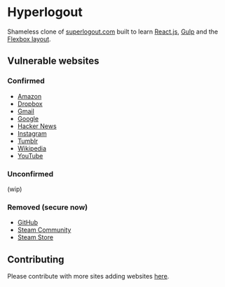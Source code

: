 # Hyperlogout

Shameless clone of [superlogout.com](http://superlogout.com) built to learn
[React.js](https://facebook.github.io/react/), [Gulp](http://gulpjs.com/) and the
[Flexbox layout](https://css-tricks.com/snippets/css/a-guide-to-flexbox/).

## Vulnerable websites

### Confirmed

+ [Amazon](https://www.amazon.com/)
+ [Dropbox](https://www.dropbox.com/)
+ [Gmail](https://mail.google.com/)
+ [Google](https://www.google.com/)
+ [Hacker News](https://news.ycombinator.com/news)
+ [Instagram](https://instagram.com/)
+ [Tumblr](https://www.tumblr.com/)
+ [Wikipedia](https://www.wikipedia.org/)
+ [YouTube](https://www.youtube.com/)

### Unconfirmed

(wip)

### Removed (secure now)

+ [GitHub](https://github.com/)
+ [Steam Community](http://steamcommunity.com/)
+ [Steam Store](http://store.steampowered.com/)

## Contributing

Please contribute with more sites adding websites
[here](https://github.com/thewarpaint/hyperlogout/blob/master/app/main.js#L8).
